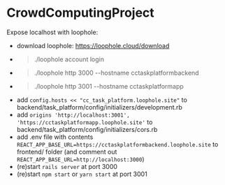 # CrowdComputingProject



Expose localhost with loophole:

- download loophole: https://loophole.cloud/download
-  > ./loophole account login
-  > ./loophole http 3000  --hostname cctaskplatformbackend
-  > ./loophole http 3001  --hostname cctaskplatformapp
-  add `config.hosts << "cc_task_platform.loophole.site"` to backend/task_platform/config/initializers/development.rb
-  add `origins 'http://localhost:3001', 'https://cctaskplatformapp.loophole.site'` to backend/task_platform/config/initializers/cors.rb
-  add .env file with contents `REACT_APP_BASE_URL=https://cctaskplatformbackend.loophole.site` to frontend/ folder (and comment out `REACT_APP_BASE_URL=http://localhost:3000`)
-  (re)start `rails server` at port 3000
-  (re)start `npm start` or `yarn start` at port 3001